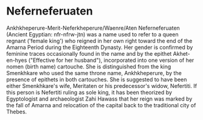 # Neferneferuaten

Ankhkheperure-Merit-Neferkheperure/Waenre/Aten Neferneferuaten (Ancient Egyptian: nfr-nfrw-jtn) was a name used to refer to a queen regnant ('female king') who reigned in her own right toward the end of the Amarna Period during the Eighteenth Dynasty. Her gender is confirmed by feminine traces occasionally found in the name and by the epithet Akhet-en-hyes ("Effective for her husband"), incorporated into one version of her nomen (birth name) cartouche. She is distinguished from the king Smenkhkare who used the same throne name, Ankhkheperure, by the presence of epithets in both cartouches. She is suggested to have been either Smenkhkare's wife, Meritaten or his predecessor's widow, Nefertiti. If this person is Nefertiti ruling as sole king, it has been theorized by Egyptologist and archaeologist Zahi Hawass that her reign was marked by the fall of Amarna and relocation of the capital back to the traditional city of Thebes.
